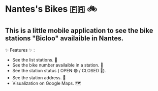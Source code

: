 # Nantes's Bikes 🇫🇷 🚲

## This is a little mobile application to see the bike stations "Bicloo" availaible in Nantes.


✨ Features ✨ : 

- See the list stations. 📄
- See the bike number availaible in a station. 🔢
- See the station status ( OPEN 🟢 / CLOSED 🔴).
- See the station address. 📍
- Visualization on Google Maps. 🗺️ 
